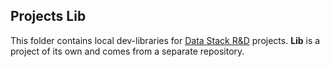 ## Projects Lib
This folder contains local dev-libraries for
[Data Stack R&D](https://bitbucket.org/arcta/server-setup) projects.
**Lib** is a project of its own and comes from a separate repository.

